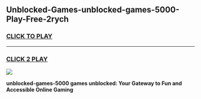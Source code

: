 
## Unblocked-Games-unblocked-games-5000-Play-Free-2rych
<h3>
<a href="https://premium76.site?title=unblocked-games-5000&ref=18A1">CLICK TO PLAY</a></h3>
<hr>

<h3>
<a href="https://premium76.site?title=unblocked-games-5000&ref=18A1">CLICK 2 PLAY</a>
  
</h3>

<a href="https://premium76.site?title=unblocked-games-5000&ref=18A1"><img src="https://clearcache.store/games.png"></a>


**unblocked-games-5000 games unblocked: Your Gateway to Fun and Accessible Online Gaming**
